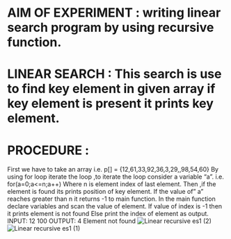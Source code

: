 
# AIM OF EXPERIMENT : writing linear search program by using recursive function.
# LINEAR SEARCH  :  This search is use to find key element in given array  if key element is present it prints key element.
# PROCEDURE  : 
First we have to take an array i.e. p[] = {12,61,33,92,36,3,29,,98,54,60}
By using for loop iterate the loop ,to iterate the loop consider a variable “a”. i.e. for(a=0;a<=n;a++)
Where n is element index of last element.
Then ,if the element is found its prints position of key element.
If the value  of” a”  reaches greater than n it returns -1 to main function.
In the main function declare variables and scan the value of element.
If value of index is -1 then it prints element is not found
Else  print the index of element as output.
INPUT:
            12
              100
OUTPUT:
                 4
                 Element not found
![Linear recursive es1 (2)](https://user-images.githubusercontent.com/69639140/90326145-7b076680-dfa2-11ea-8965-e65d2892132a.png)
![Linear recursive es1 (1)](https://user-images.githubusercontent.com/69639140/90326148-7d69c080-dfa2-11ea-928c-58ad64126577.png)

